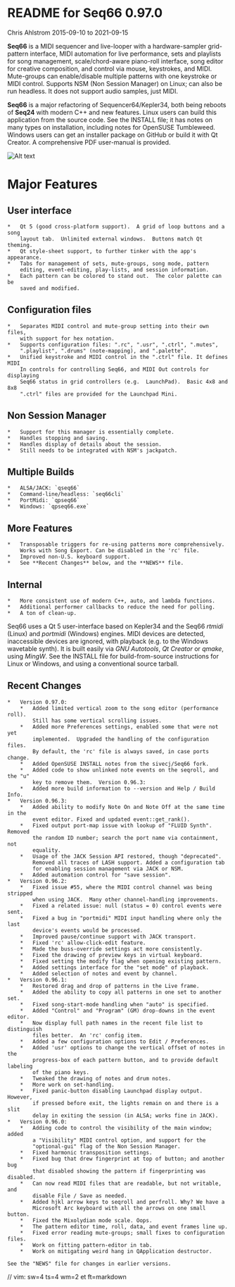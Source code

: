 # README for Seq66 0.97.0

Chris Ahlstrom
2015-09-10 to 2021-09-15

__Seq66__ is a MIDI sequencer and live-looper with a hardware-sampler
grid-pattern interface, MIDI automation for live performance, sets and playlists
for song management, scale/chord-aware piano-roll interface, song editor for
creative composition, and control via mouse, keystrokes, and MIDI.
Mute-groups can enable/disable multiple patterns with one keystroke or MIDI
control. Supports NSM (Non Session Manager) on Linux; can also be run
headless.  It does not support audio samples, just MIDI.

__Seq66__ is a major refactoring of Sequencer64/Kepler34, both being reboots of
__Seq24__ with modern C++ and new features.  Linux users can build this
application from the source code.  See the INSTALL file; it has notes on many
types on installation, including notes for OpenSUSE Tumbleweed.  Windows users can
get an installer package on GitHub or build it with Qt Creator.  A comprehensive
PDF user-manual is provided.

![Alt text](doc/latex/images/main-window/main-window-fluxbox.png?raw=true "Seq66
Dark-Cold Fluxbox")

# Major Features

##  User interface

    *   Qt 5 (good cross-platform support).  A grid of loop buttons and a song
        layout tab.  Unlimited external windows.  Buttons match Qt theming.
    *   Qt style-sheet support, to further tinker with the app's appearance.
    *   Tabs for management of sets, mute-groups, song mode, pattern
        editing, event-editing, play-lists, and session information.
    *   Each pattern can be colored to stand out.  The color palette can be
        saved and modified.

##  Configuration files

    *   Separates MIDI control and mute-group setting into their own files,
        with support for hex notation.
    *   Supports configuration files: ".rc", ".usr", ".ctrl", ".mutes",
        ".playlist", ".drums" (note-mapping), and ".palette".
    *   Unified keystroke and MIDI control in the ".ctrl" file. It defines MIDI
        In controls for controlling Seq66, and MIDI Out controls for displaying
        Seq66 status in grid controllers (e.g.  LaunchPad).  Basic 4x8 and 8x8
        ".ctrl" files are provided for the Launchpad Mini.

##  Non Session Manager

    *   Support for this manager is essentially complete.
    *   Handles stopping and saving.
    *   Handles display of details about the session.
    *   Still needs to be integrated with NSM's jackpatch.

##  Multiple Builds

    *   ALSA/JACK: `qseq66`
    *   Command-line/headless: `seq66cli`
    *   PortMidi: `qpseq66`
    *   Windows: `qpseq66.exe`

##  More Features

    *   Transposable triggers for re-using patterns more comprehensively.
        Works with Song Export. Can be disabled in the 'rc' file.
    *   Improved non-U.S. keyboard support.
    *   See **Recent Changes** below, and the **NEWS** file.

##  Internal

    *   More consistent use of modern C++, auto, and lambda functions.
    *   Additional performer callbacks to reduce the need for polling.
    *   A ton of clean-up.

Seq66 uses a Qt 5 user-interface based on Kepler34 and the Seq66 *rtmidi*
(Linux) and *portmidi* (Windows) engines.  MIDI devices are detected,
inaccessible devices are ignored, with playback (e.g. to the Windows wavetable
synth). It is built easily via *GNU Autotools*, *Qt Creator* or *qmake*, using
*MingW*.  See the INSTALL file for build-from-source instructions for Linux or
Windows, and using a conventional source tarball.

## Recent Changes

    *   Version 0.97.0:
        *   Added limited vertical zoom to the song editor (performance roll).
            Still has some vertical scrolling issues.
        *   Added more Preferences settings, enabled some that were not yet
            implemented.  Upgraded the handling of the configuration files.
            By default, the 'rc' file is always saved, in case ports change.
        *   Added OpenSUSE INSTALL notes from the sivecj/Seq66 fork.
        *   Added code to show unlinked note events on the seqroll, and the "u"
            key to remove them.  Version 0.96.3:
        *   Added more build information to --version and Help / Build Info.
    *   Version 0.96.3:
        *   Added ability to modify Note On and Note Off at the same time in the
            event editor. Fixed and updated event::get_rank().
        *   Fixed output port-map issue with lookup of "FLUID Synth". Removed
            the random ID number; search the port name via containment, not
            equality.
        *   Usage of the JACK Session API restored, though "deprecated".
            Removed all traces of LASH support. Added a configuration tab
            for enabling session management via JACK or NSM.
        *   Added automation control for "save session".
    *   Version 0.96.2:
        *   Fixed issue #55, where the MIDI control channel was being stripped
            when using JACK.  Many other channel-handling improvements.
        *   Fixed a related issue: null (status = 0) control events were sent.
        *   Fixed a bug in "portmidi" MIDI input handling where only the last
            device's events would be processed.
        *   Improved pause/continue support with JACK transport.
        *   Fixed 'rc' allow-click-edit feature.
        *   Made the buss-override settings act more consistently.
        *   Fixed the drawing of preview keys in virtual keyboard.
        *   Fixed setting the modify flag when opening existing pattern.
        *   Added settings interface for the "set mode" of playback.
        *   Added selection of notes and event by channel.
    *   Version 0.96.1:
        *   Restored drag and drop of patterns in the Live frame.
        *   Added the ability to copy all patterns in one set to another set.
        *   Fixed song-start-mode handling when "auto" is specified.
        *   Added "Control" and "Program" (GM) drop-downs in the event editor.
        *   Now display full path names in the recent file list to distinguish
            files better.  An 'rc' config item.
        *   Added a few configuration options to Edit / Preferences.
        *   Added 'usr' options to change the vertical offset of notes in the
            progress-box of each pattern button, and to provide default labeling
            of the piano keys.
        *   Tweaked the drawing of notes and drum notes.
        *   More work on set-handling.
        *   Fixed panic-button disabling Launchpad display output. However,
            if pressed before exit, the lights remain on and there is a slit
            delay in exiting the session (in ALSA; works fine in JACK).
    *   Version 0.96.0:
        *   Adding code to control the visibility of the main window; added
            a "Visibility" MIDI control option, and support for the
            "optional-gui" flag of the Non Session Manager.
        *   Fixed harmonic transposition settings.
        *   Fixed bug that drew fingerprint at top of button; and another bug
            that disabled showing the pattern if fingerprinting was disabled.
        *   Can now read MIDI files that are readable, but not writable, and
            disable File / Save as needed.
        *   Added hjkl arrow keys to seqroll and perfroll. Why? We have a
            Microsoft Arc keyboard with all the arrows on one small button.
        *   Fixed the Mixolydian mode scale. Oops.
        *   The pattern editor time, roll, data, and event frames line up.
        *   Fixed error reading mute-groups; small fixes to configuration files.
        *   Work on fitting pattern-editor in tab.
        *   Work on mitigating weird hang in QApplication destructor.

    See the "NEWS" file for changes in earlier versions.

// vim: sw=4 ts=4 wm=2 et ft=markdown
